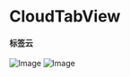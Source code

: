 # CloudTabView

#### 标签云

![Image](https://github.com/wenyaw/recyclerviewpager/blob/master/image/效果图1.jpg)
![Image](https://github.com/wenyaw/recyclerviewpager/blob/master/image/效果图2.jpg)
